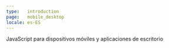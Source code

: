 ```yaml
---
type:   introduction
page:   mobile_desktop
locale: es-ES
---
```


JavaScript para dispositivos móviles y aplicaciones de escritorio